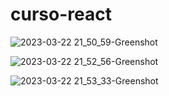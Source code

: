 # curso-react

![2023-03-22 21_50_59-Greenshot](https://user-images.githubusercontent.com/87288153/227056340-4497b62e-f09b-41ed-b2e0-b0167f94552b.png)

![2023-03-22 21_52_56-Greenshot](https://user-images.githubusercontent.com/87288153/227056350-f1b22183-27fa-4867-9fb6-79c7fbcbc387.png)

![2023-03-22 21_53_33-Greenshot](https://user-images.githubusercontent.com/87288153/227056331-99b895d6-5b09-4f2a-b84e-26707f6b0f28.png)
